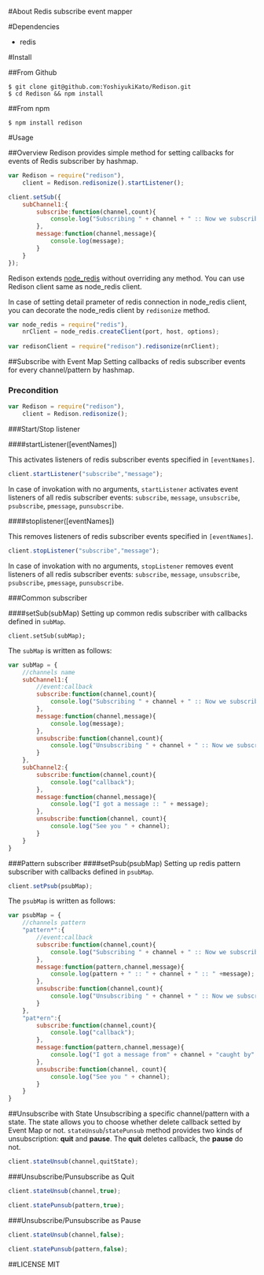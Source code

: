 #About
Redis subscribe event mapper

#Dependencies

* redis

#Install

##From Github
```sh:terminal
$ git clone git@github.com:YoshiyukiKato/Redison.git
$ cd Redison && npm install
```

##From npm
```sh:terminal
$ npm install redison
```

#Usage

##Overview
Redison provides simple method for setting callbacks for events of Redis subscriber by hashmap.

```js
var Redison = require("redison"),
    client = Redison.redisonize().startListener();

client.setSub({
    subChannel1:{
        subscribe:function(channel,count){
            console.log("Subscribing " + channel + " :: Now we subscribe " + count + " channels");
        },
        message:function(channel,message){
            console.log(message);
        }
    }
});

```
Redison extends [node_redis](https://github.com/mranney/node_redis) without overriding any method. You can use Redison client same as node_redis client.
  
In case of setting detail prameter of redis connection in node_redis client, you can decorate the node_redis client by ```redisonize``` method.

```js
var node_redis = require("redis"),
    nrClient = node_redis.createClient(port, host, options);
    
var redisonClient = require("redison").redisonize(nrClient);
```


##Subscribe with Event Map
Setting callbacks of redis subscriber events for every channel/pattern by hashmap.

### Precondition
```js
var Redison = require("redison"),
    client = Redison.redisonize();
```

###Start/Stop listener

####startListener([eventNames])

This activates listeners of redis subscriber events specified in ```[eventNames]```.

```js
client.startListener("subscribe","message");
```

In case of invokation with no arguments, ```startListener``` activates event listeners of all redis subscriber events: ```subscribe```, ```message```, ```unsubscribe```, ```psubscribe```, ```pmessage```, ```punsubscribe```.  


####stoplistener([eventNames])

This removes listeners of redis subscriber events specified in ```[eventNames]```.

```js
client.stopListener("subscribe","message");
```

In case of invokation with no arguments, ```stopListener``` removes event listeners of all redis subscriber events: ```subscribe```, ```message```, ```unsubscribe```, ```psubscribe```, ```pmessage```, ```punsubscribe```.  


###Common subscriber

####setSub(subMap)
Setting up common redis subscriber with callbacks defined in ```subMap```.

```js:invoke
client.setSub(subMap);
```

The ```subMap``` is written as follows:

```js
var subMap = {
    //channels name
    subChannel1:{
        //event:callback
        subscribe:function(channel,count){
            console.log("Subscribing " + channel + " :: Now we subscribe " + count + " channels");
        },
        message:function(channel,message){
            console.log(message);
        },
        unsubscribe:function(channel,count){
            console.log("Unsubscribing " + channel + " :: Now we subscribe " + count + " channels");
        }
    },
    subChannel2:{
        subscribe:function(channel,count){
            console.log("callback");
        },
        message:function(channel,message){
            console.log("I got a message :: " + message);
        },
        unsubscribe:function(channel, count){
            console.log("See you " + channel);
        }
    }
}
```



###Pattern subscriber
####setPsub(psubMap)
Setting up redis pattern subscriber with callbacks defined in ```psubMap```.

```js
client.setPsub(psubMap);
```

The ```psubMap``` is written as follows:

```js
var psubMap = {
    //channels pattern
    "pattern*":{
        //event:callback
        subscribe:function(channel,count){
            console.log("Subscribing " + channel + " :: Now we subscribe " + count + " channels");
        },
        message:function(pattern,channel,message){
            console.log(pattern + " :: " + channel + " :: " +message);
        },
        unsubscribe:function(channel,count){
            console.log("Unsubscribing " + channel + " :: Now we subscribe " + count + " channels");
        }
    },
    "pat*ern":{
        subscribe:function(channel,count){
            console.log("callback");
        },
        message:function(pattern,channel,message){
            console.log("I got a message from" + channel + "caught by" + pattern + ":: " + message);
        },
        unsubscribe:function(channel, count){
            console.log("See you " + channel);
        }
    }
}
```

##Unsubscribe with State
Unsubscribing a specific channel/pattern with a state.
The state allows you to choose whether delete callback setted by Event Map or not.
```stateUnsub```/```statePunsub``` method provides two kinds of unsubscription: **quit** and **pause**.
The **quit** deletes callback, the **pause** do not.

```js
client.stateUnsub(channel,quitState);
```

###Unsubscribe/Punsubscribe as Quit

```js
client.stateUnsub(channel,true);
```

```js
client.statePunsub(pattern,true);
```

###Unsubscribe/Punsubscribe as Pause

```js
client.stateUnsub(channel,false);
```

```js
client.statePunsub(pattern,false);
```

##LICENSE
MIT
